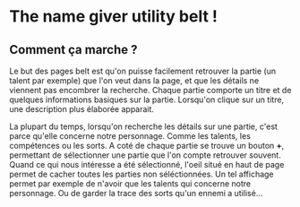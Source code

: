 # The name giver utility belt !

## Comment ça marche ?

Le but des pages belt est qu'on puisse facilement retrouver la partie (un talent par exemple) que l'on veut dans la page, et que les détails ne viennent pas encombrer la recherche.
Chaque partie comporte un titre et de quelques informations basiques sur la partie.
Lorsqu'on clique sur un titre, une description plus élaborée apparait.

La plupart du temps, lorsqu'on recherche les détails sur une partie, c'est parce qu'elle concerne notre personnage. Comme les talents, les compétences ou les sorts.
A coté de chaque partie se trouve un bouton **+**, permettant de sélectionner une partie que l'on compte retrouver souvent.
Quand ce qui nous intéresse a été sélectionné, l'oeil situé en haut de page permet de cacher toutes les parties non séléctionnées.
Un tel affichage permet par exemple de n'avoir que les talents qui concerne notre personnage. Ou de garder la trace des sorts qu'un ennemi a utilisé...

